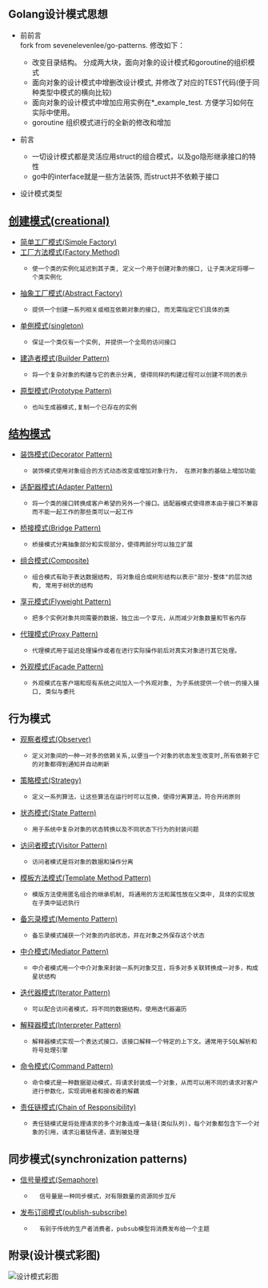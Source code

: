 Golang设计模式思想
-----
* 前前言 <br>
    fork from sevenelevenlee/go-patterns. 修改如下：
    * 改变目录结构。 分成两大块，面向对象的设计模式和goroutine的组织模式
    * 面向对象的设计模式中增删改设计模式, 并修改了对应的TEST代码(便于同种类型中模式的横向比较)
    * 面向对象的设计模式中增加应用实例在*_example_test. 方便学习如何在实际中使用。
    * goroutine 组织模式进行的全新的修改和增加
* 前言
    *   一切设计模式都是灵活应用struct的组合模式，以及go隐形继承接口的特性
    *   go中的interface就是一些方法装饰, 而struct并不依赖于接口

* 设计模式类型
  
[创建模式(creational)](./design-pattern/01-creational)
----
- [简单工厂模式(Simple Factory)](./design-pattern/01-creational/01-simple-factory-pattern)
- [工厂方法模式(Factory Method)](./design-pattern/01-creational/02-factory-method-patterns)
    -     使一个类的实例化延迟到其子类, 定义一个用于创建对象的接口, 让子类决定将哪一个类实例化
- [抽象工厂模式(Abstract Factory)](./design-pattern/01-creational/03-abstract-factory)
    -     提供一个创建一系列相关或相互依赖对象的接口, 而无需指定它们具体的类
- [单例模式(singleton)](./design-pattern/01-creational/04-singleton-pattern)
    -     保证一个类仅有一个实例, 并提供一个全局的访问接口
- [建造者模式(Builder Pattern)](./design-pattern/01-creational/05-builder-patterns)
    -     将一个复杂对象的构建与它的表示分离, 使得同样的构建过程可以创建不同的表示
- [原型模式(Prototype Pattern)](./design-pattern/01-creational/06-prototype-pattern)
    -     也叫生成器模式,复制一个已存在的实例
    
[结构模式](./design-pattern/02-structural)
----
- [装饰模式(Decorator Pattern)](./design-pattern/02-structural/01-decorator-pattern)
    -     装饰模式使用对象组合的方式动态改变或增加对象行为， 在原对象的基础上增加功能
- [适配器模式(Adapter Pattern)](./design-pattern/02-structural/02-adapter-pattern)
    -     将一个类的接口转换成客户希望的另外一个接口。适配器模式使得原本由于接口不兼容而不能一起工作的那些类可以一起工作
- [桥接模式(Bridge Pattern)](./design-pattern/02-structural/03-bridge-pattern)
    -     桥接模式分离抽象部分和实现部分，使得两部分可以独立扩展
- [组合模式(Composite)](./design-pattern/02-structural/04-composite-pattern)
    -     组合模式有助于表达数据结构, 将对象组合成树形结构以表示"部分-整体"的层次结构, 常用于树状的结构
- [享元模式(Flyweight Pattern)](./design-pattern/02-structural/05-flyweight-pattern)
    -     把多个实例对象共同需要的数据，独立出一个享元，从而减少对象数量和节省内存
- [代理模式(Proxy Pattern)](./design-pattern/02-structural/06-proxy-pattern)
    -     代理模式用于延迟处理操作或者在进行实际操作前后对真实对象进行其它处理。
- [外观模式(Facade Pattern)](./design-pattern/02-structural/07-facade-pattern)
    -     外观模式在客户端和现有系统之间加入一个外观对象, 为子系统提供一个统一的接入接口, 类似与委托
    
行为模式
----
- [观察者模式(Observer)](./design-pattern/03-behavioural/01-observer-pattern)
    -     定义对象间的一种一对多的依赖关系,以便当一个对象的状态发生改变时,所有依赖于它的对象都得到通知并自动刷新
- [策略模式(Strategy)](./design-pattern/03-behavioural/02-strategy-pattern)
    -     定义一系列算法，让这些算法在运行时可以互换，使得分离算法，符合开闭原则
- [状态模式(State Pattern)](./design-pattern/03-behavioural/03-state-pattern)
    -     用于系统中复杂对象的状态转换以及不同状态下行为的封装问题
- [访问者模式(Visitor Pattern)](./design-pattern/03-behavioural/04-visitor-pattern)
    -     访问者模式是将对象的数据和操作分离
- [模板方法模式(Template Method Pattern)](./design-pattern/03-behavioural/05-template-method-pattern)
    -     模版方法使用匿名组合的继承机制, 将通用的方法和属性放在父类中, 具体的实现放在子类中延迟执行
- [备忘录模式(Memento Pattern)](./design-pattern/03-behavioural/06-memento-pattern)
    -     备忘录模式捕获一个对象的内部状态，并在对象之外保存这个状态
- [中介模式(Mediator Pattern)](./design-pattern/03-behavioural/07-mediator-pattern)
    -     中介者模式用一个中介对象来封装一系列对象交互，将多对多关联转换成一对多，构成星状结构
- [迭代器模式(Iterator Pattern)](./design-pattern/03-behavioural/08-iterator-pattern)
    -     可以配合访问者模式，将不同的数据结构，使用迭代器遍历
- [解释器模式(Interpreter Pattern)](./design-pattern/03-behavioural/09-interpreter-pattern)
    -     解释器模式实现一个表达式接口，该接口解释一个特定的上下文。通常用于SQL解析和符号处理引擎
- [命令模式(Command Pattern)](./design-pattern/03-behavioural/10-command-pattern)
    -     命令模式是一种数据驱动模式，将请求封装成一个对象，从而可以用不同的请求对客户进行参数化，实现调用者和接收者的解藕
- [责任链模式(Chain of Responsibility)](./design-pattern/03-behavioural/11-chain-of-responsibility-pattern)
    -     责任链模式是将处理请求的多个对象连成一条链(类似队列)，每个对象都包含下一个对象的引用，请求沿着链传递，直到被处理

同步模式(synchronization patterns)
----
- [信号量模式(Semaphore)](./09-semaphore-pattern)
    -       信号量是一种同步模式，对有限数量的资源同步互斥
- [发布订阅模式(publish-subscribe)](./27-publish-and-subscribe)
    -       有别于传统的生产者消费者，pubsub模型将消费发布给一个主题
附录(设计模式彩图)
-
   ![设计模式彩图](./go-design-image.jpg)

